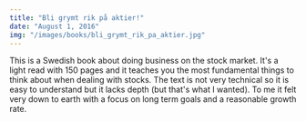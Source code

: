 ```yaml
---
title: "Bli grymt rik på aktier!"
date: "August 1, 2016"
img: "/images/books/bli_grymt_rik_pa_aktier.jpg"
---
```


This is a Swedish book about doing business on the stock market. It's a light read with 150 pages and it teaches you the most fundamental things to think about when dealing with stocks. The text is not very technical so it is easy to understand but it lacks depth (but that's what I wanted). To me it felt very down to earth with a focus on long term goals and a reasonable growth rate.